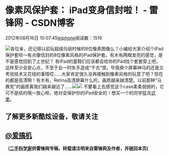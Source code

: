 
# 像素风保护套： iPad变身信封啦！ - 雷锋网 - CSDN博客


2012年08月16日 10:07:45[leiphone](https://me.csdn.net/leiphone)阅读数：1519


![](http://www.leiphone.com/wp-content/uploads/2012/08/eeb0_8bit_tablet_sleeve_inuse-1-150x150.jpg)各位亲，还记得以前玩超级玛丽时候的8位像素图像么？小编给大家介绍个iPad保护套呗～有点像信封的8位像素风格的iPad保护套。有木有两眼发亮的感觉，是不是感觉回到了上世纪？
有iPad的童鞋们应该都会给你的Pad找个套套穿上吧，这样至少会安心点，不至于会一时失手造成“千古”恨。毕竟换个屏幕神马的还是又考验技术又花钱的事情哎……大家肯定很久没再接触到像素风格的玩意了吧？现在的都是高清啊！有木有，Retina高清屏幕什么的，画质越来越清楚。以前那种“马赛克”的画质离我们越来越远了……![](http://www.leiphone.com/wp-content/uploads/2012/08/eeb0_8bit_tablet_sleeve_inuse-1.jpg)![](http://www.leiphone.com/wp-content/uploads/2012/08/eeb0_8bit_tablet_sleeve.jpg)
不要看上去感觉这个case柔柔弱弱的，它可不是纸的哦～放心啦，绝对会保护你的iPad安全的！想买一个的同学猛击[这里](http://www.thinkgeek.com/product/eeb0/?pfm=homepage_Featured_9_eeb0)。
## 了解更多新酷炫设备，敬请关注
## [@爱搞机](http://weibo.com/u/2708473010)

**（****[二手科学家](http://www.leiphone.com/author/%E4%BA%8C%E6%89%8B%E7%A7%91%E5%AD%A6%E5%AE%B6)****供****雷锋网****专稿，转载请注明来自雷锋网及作者，并链回本页)**

